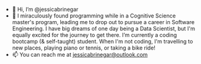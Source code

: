 - 👋 Hi, I’m @jessicabrinegar
- 🌱 I miraculously found programming while in a Cognitive Science master's program, leading me to drop out to pursue a career in Software Engineering. I have big dreams of one day being a Data Scientist, but I'm equally excited for the journey to get there. I’m currently a coding bootcamp (& self-taught) student. When I'm not coding, I'm travelling to new places, playing piano or tennis, or taking a bike ride!
- 📫 You can reach me at jessicabrinegar@outlook.com

<!---
jessicabrinegar/jessicabrinegar is a ✨ special ✨ repository because its `README.md` (this file) appears on your GitHub profile.
You can click the Preview link to take a look at your changes.
--->
